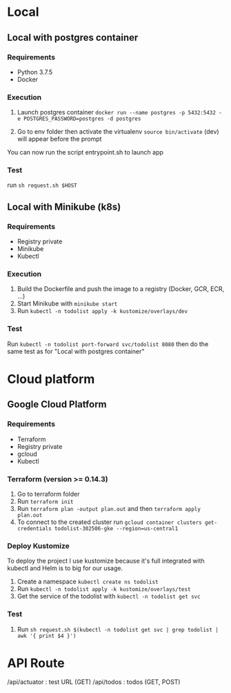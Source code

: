 # Local

## Local with postgres container 

### Requirements 
* Python 3.7.5
* Docker

### Execution 

1. Launch postgres container `docker run --name postgres -p 5432:5432 -e POSTGRES_PASSWORD=postgres -d postgres`

2. Go to env folder then activate the virtualenv `source bin/activate` (dev) will appear before the prompt

You can now run the script entrypoint.sh to launch app

### Test

run `sh request.sh $HOST`

## Local with Minikube (k8s)

### Requirements 
* Registry private
* Minikube
* Kubectl 

### Execution

1. Build the Dockerfile and push the image to a registry (Docker, GCR, ECR, ...)
2. Start Minikube with `minikube start`
3. Run `kubectl -n todolist apply -k kustomize/overlays/dev`

### Test

Run `kubectl -n todolist port-forward svc/todolist 8080` then do the same test as for "Local with postgres container"

# Cloud platform

## Google Cloud Platform

### Requirements
* Terraform 
* Registry private
* gcloud
* Kubectl
 
### Terraform (version >= 0.14.3)

1. Go to terraform folder
2. Run `terraform init`
3. Run `terraform plan -output plan.out` and then `terraform apply plan.out`
4. To connect to the created cluster run `gcloud container clusters get-credentials todolist-302506-gke --region=us-central1`

### Deploy Kustomize

To deploy the project I use kustomize because it's full integrated with kubectl and Helm is to big for our usage.

1. Create a namespace `kubectl create ns todolist`
2. Run `kubectl -n todolist apply -k kustomize/overlays/test`
3. Get the service of the todolist with `kubectl -n todolist get svc`

### Test

1. Run `sh request.sh $(kubectl -n todolist get svc | grep todolist | awk '{ print $4 }')`

# API Route

/api/actuator : test URL (GET)
/api/todos    : todos (GET, POST)
